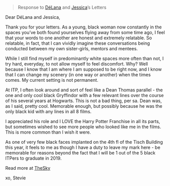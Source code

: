 > Response to [DéLana](http://arts.black/2017/04/a-letter-from-an-arts-worker-delana-dameron-john/) and [Jessica](http://arts.black/2017/04/a-letter-from-an-arts-worker-jessica-lynne/)’s  Letters

Dear DéLana and Jessica,

Thank you for your letters. As a young, black woman now constantly in the spaces you’ve both found yourselves flying away from some time ago, I feel that your words to one another are honest and extremely relatable. So relatable, in fact, that I can vividly imagine these conversations being conducted between my own sister-girls, mentors and mentees.

While I still find myself in predominantly white spaces more often than not, I try hard, everyday, to not allow myself to feel discomfort. Why? Well because I know that I am where I am supposed to be right now, and I know that I can change my scenery (in one way or another) when the times comes. My current setting is not permanent.

At ITP, I often look around and sort of feel like a Dean Thomas parallel - the one and only cool black Gryffindor with a few relevant lines over the course of his several years at Hogwarts. This is not a bad thing, per sa. Dean was, as I said, pretty cool. Memorable enough, but possibly because he was the only black kid with any lines in all 8 films.

I appreciated his role and I LOVE the Harry Potter Franchise in all its parts, but sometimes wished to see more people who looked like me in the films. This is more common than I wish it were.

As one of very few black faces implanted on the 4th fl of the Tisch Building this year, it feels to me as though I have a duty to leave my mark here - be memorable for reasons beyond the fact that I will be 1 out of the 5 black ITPers to graduate in 2019. 

Read more at [TheSky](https://www.skyfullofmysteries.com/the-sky-blog-1/a-letter-to-a-couple-of-art-workers)

xo, Stevie
